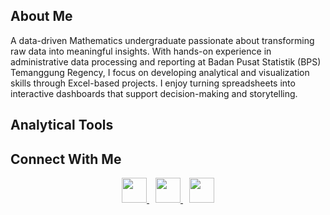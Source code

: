 ## About Me

A data-driven Mathematics undergraduate passionate about transforming raw data into meaningful insights. With hands-on experience in administrative data processing and reporting at Badan Pusat Statistik (BPS) Temanggung Regency, I focus on developing analytical and visualization skills through Excel-based projects. I enjoy turning spreadsheets into interactive dashboards that support decision-making and storytelling.

## Analytical Tools


## Connect With Me

<div align="center">
<a href="https://www.linkedin.com/in/fanishaheavi/" target="_blank">
  <img src="https://cdn.jsdelivr.net/gh/devicons/devicon/icons/linkedin/linkedin-original.svg" width="40" />
</a>
<a href="mailto:fanishaheavi@gmail.com" target="_blank">
  <img src="https://www.google.com/url?sa=i&url=https%3A%2F%2Fcommons.wikimedia.org%2Fwiki%2FFile%3AGmail_icon_%25282020%2529.svg&psig=AOvVaw2lPVrAA7EHExS08yZFTQg1&ust=1761916140724000&source=images&cd=vfe&opi=89978449&ved=0CBgQjhxqFwoTCMCs35__y5ADFQAAAAAdAAAAABAE" width="40" style="margin-left:10px"/>
</a>
<a href="https://github.com/fheavii" target="_blank">
  <img src="https://cdn.jsdelivr.net/gh/devicons/devicon/icons/github/github-original.svg" width="40" style="margin-left:10px"/>
</a>
</div>
